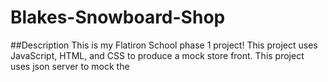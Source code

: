# Blakes-Snowboard-Shop

##Description
This is my Flatiron School phase 1 project! This project uses JavaScript, HTML, and CSS to produce a mock store front. This project uses json server to mock the
